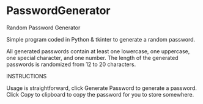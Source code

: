# PasswordGenerator
Random Password Generator  

Simple program coded in Python & tkinter to generate a random password.

All generated passwords contain at least one lowercase, one uppercase, one special character, and one number.
The length of the generated passwords is randomized from 12 to 20 characters.  

  
INSTRUCTIONS  

Usage is straightforward, click Generate Password to generate a password. Click Copy to clipboard to copy the password for you to store somewhere.
